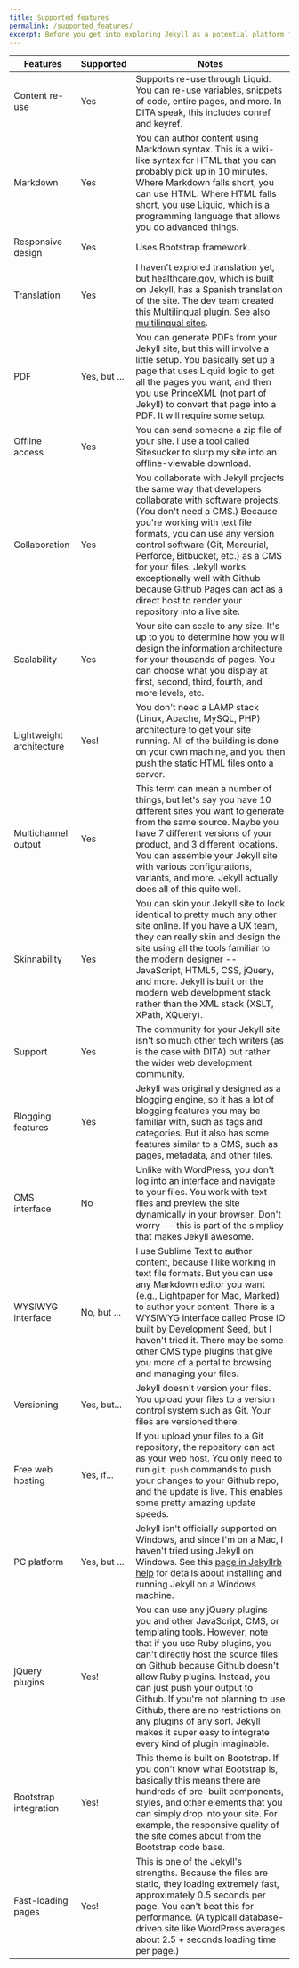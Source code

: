 ```yaml
---
title: Supported features
permalink: /supported_features/
excerpt: Before you get into exploring Jekyll as a potential platform for help content, you may be wondering if it supports some basic features. The following table shows what is supported in Jekyll.
---
```


Features | Supported | Notes
--------|-----------|-----------
Content re-use | Yes | Supports re-use through Liquid. You can re-use variables, snippets of code, entire pages, and more. In DITA speak, this includes conref and keyref.
Markdown | Yes | You can author content using Markdown syntax. This is a wiki-like syntax for HTML that you can probably pick up in 10 minutes. Where Markdown falls short, you can use HTML. Where HTML falls short, you use Liquid, which is a programming language that allows you do advanced things.
Responsive design | Yes | Uses Bootstrap framework. 
Translation | Yes | I haven't explored translation yet, but healthcare.gov, which is built on Jekyll, has a Spanish translation of the site. The dev team created this [Multilinqual plugin](https://sylvain.durand.tf/making-jekyll-multilingual/). See also [multilinqual sites](http://www.developmentseed.org/blog/multilingual-jekyll-sites/).
PDF | Yes, but ... | You can generate PDFs from your Jekyll site, but this will involve a little setup. You basically set up a page that uses Liquid logic to get all the pages you want, and then you use PrinceXML (not part of Jekyll) to convert that page into a PDF. It will require some setup. 
Offline access | Yes | You can send someone a zip file of your site. I use a tool called Sitesucker to slurp my site into an offline-viewable download. 
Collaboration |  Yes | You collaborate with Jekyll projects the same way that developers collaborate with software projects. (You don't need a CMS.) Because you're working with text file formats, you can use any version control software (Git, Mercurial, Perforce, Bitbucket, etc.) as a CMS for your files. Jekyll works exceptionally well with Github because Github Pages can act as a direct host to render your repository into a live site. 
Scalability | Yes | Your site can scale to any size. It's up to you to determine how you will design the information architecture for your thousands of pages. You can choose what you display at first, second, third, fourth, and more levels, etc. 
Lightweight architecture | Yes! | You don't need a LAMP stack (Linux, Apache, MySQL, PHP) architecture to get your site running. All of the building is done on your own machine, and you then push the static HTML files onto a server.
Multichannel output | Yes | This term can mean a number of things, but let's say you have 10 different sites you want to generate from the same source. Maybe you have 7 different versions of your product, and 3 different locations. You can assemble your Jekyll site with various configurations, variants, and more. Jekyll actually does all of this quite well.
Skinnability | Yes | You can skin your Jekyll site to look identical to pretty much any other site online. If you have a UX team, they can really skin and design the site using all the tools familiar to the modern designer -- JavaScript, HTML5, CSS, jQuery, and more. Jekyll is built on the modern web development stack rather than the XML stack (XSLT, XPath, XQuery). 
Support | Yes | The community for your Jekyll site isn't so much other tech writers (as is the case with DITA) but rather the wider web development community.
Blogging features | Yes | Jekyll was originally designed as a blogging engine, so it has a lot of blogging features you may be familiar with, such as tags and categories. But it also has some features similar to a CMS, such as pages, metadata, and other files.
CMS interface | No | Unlike with WordPress, you don't log into an interface and navigate to your files. You work with text files and preview the site dynamically in your browser. Don't worry -- this is part of the simplicy that makes Jekyll awesome. 
WYSIWYG interface | No, but ... | I use Sublime Text to author content, because I like working in text file formats. But you can use any Markdown editor you want (e.g., Lightpaper for Mac, Marked) to author your content. There is a WYSIWYG interface called Prose IO built by Development Seed, but I haven't tried it. There may be some other CMS type plugins that give you more of a portal to browsing and managing your files.
Versioning | Yes, but... | Jekyll doesn't version your files. You upload your files to a version control system such as Git. Your files are versioned there.
Free web hosting | Yes, if... | If you upload your files to a Git repository, the repository can act as your web host. You only need to run `git push` commands to push your changes to your Github repo, and the update is live. This enables some pretty amazing update speeds. 
PC platform | Yes, but ... | Jekyll isn't officially supported on Windows, and since I'm on a Mac, I haven't tried using Jekyll on Windows. See this [page in Jekyllrb help](http://jekyllrb.com/docs/windows/) for details about installing and running Jekyll on a Windows machine.
jQuery plugins | Yes! | You can use any jQuery plugins you and other JavaScript, CMS, or templating tools. However, note that if you use Ruby plugins, you can't directly host the source files on Github because Github doesn't allow Ruby plugins. Instead, you can just push your output to Github. If you're not planning to use Github, there are no restrictions on any plugins of any sort. Jekyll makes it super easy to integrate every kind of plugin imaginable. 
Bootstrap integration | Yes! | This theme is built on Bootstrap. If you don't know what Bootstrap is, basically this means there are hundreds of pre-built components, styles, and other elements that you can simply drop into your site. For example, the responsive quality of the site comes about from the Bootstrap code base.
Fast-loading pages| Yes! | This is one of the Jekyll's strengths. Because the files are static, they loading extremely fast, approximately 0.5 seconds per page. You can't beat this for performance. (A typicall database-driven site like WordPress averages about 2.5 + seconds loading time per page.)
